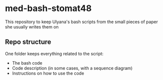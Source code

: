 # med-bash-stomat48
This repository to keep Ulyana's bash scripts from the small pieces of paper she usually writes them on

## Repo structure
One folder keeps everything related to the script: 

* The bash code
* Code description (in some cases, with a sequence diagram)
* Instructions on how to use the code
